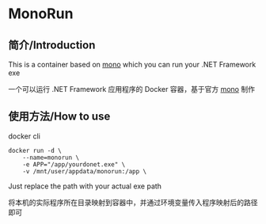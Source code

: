 # MonoRun

## 简介/Introduction
This is a container based on [mono](https://registry.hub.docker.com/_/mono) which you can run your .NET Framework exe

一个可以运行 .NET Framework 应用程序的 Docker 容器，基于官方 [mono](https://registry.hub.docker.com/_/mono) 制作

## 使用方法/How to use
docker cli
```
docker run -d \
    --name=monorun \
    -e APP="/app/yourdonet.exe" \
    -v /mnt/user/appdata/monorun:/app \
```

Just replace the path with your actual exe path

将本机的实际程序所在目录映射到容器中，并通过环境变量传入程序映射后的路径即可
